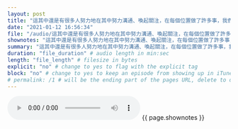 ```yaml
---
layout: post
title: "這其中還是有很多人努力地在其中努力溝通、喚起關注，在每個位置做了許多事，我們才可以得到後續所述相對多贏的結論吧！" # quotes allow forbidden characters like the colon
date: "2021-01-12 16:56:34"
file: "/audio/這其中還是有很多人努力地在其中努力溝通、喚起關注，在每個位置做了許多事，我們才可以得到後續所述相對多贏的結論吧！.mp3"
shownotes: "這其中還是有很多人努力地在其中努力溝通、喚起關注，在每個位置做了許多事，我們才可以得到後續所述相對多贏的結論吧！"
summary: "這其中還是有很多人努力地在其中努力溝通、喚起關注，在每個位置做了許多事，我們才可以得到後續所述相對多贏的結論吧！"
duration: "file_duration" # audio length in min:sec
length: "file_length" # filesize in bytes
explicit: "no" # change to yes to flag with the explicit tag
block: "no" # change to yes to keep an episode from showing up in iTunes
# permalink: /1 # will be the ending part of the pages URL, delete to default to the title
---
```


<audio controls>
<source src="{{site.url}}{{site.baseurl}}{{ page.file }}" type="audio/x-mp3">
Your browser does not support the audio element.
</audio>
{{ page.shownotes }}

